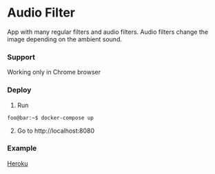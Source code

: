 # Audio Filter


App with many regular filters and audio filters. Audio filters change the image depending on the ambient sound.

### Support

Working only in Chrome browser

### Deploy

1. Run
```console
foo@bar:~$ docker-compose up
```

2. Go to http://localhost:8080

### Example 

[Heroku](https://dokerplp-audio-filter.herokuapp.com)
